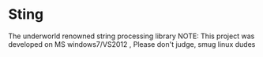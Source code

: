 # Sting
The underworld renowned string processing library
NOTE: This project was developed on MS windows7/VS2012 , Please don't judge, smug linux dudes
